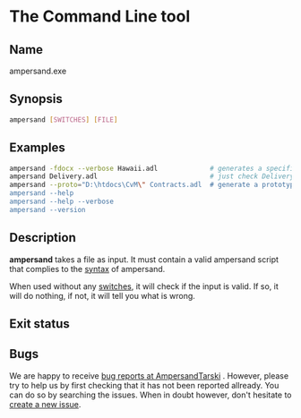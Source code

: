 # The Command Line tool

## Name

ampersand.exe

## Synopsis

```bash
ampersand [SWITCHES] [FILE]
```

## Examples

```bash
ampersand -fdocx --verbose Hawaii.adl             # generates a specification document for Hawaii.adl
ampersand Delivery.adl                            # just check Delivery.adl for errors
ampersand --proto="D:\htdocs\CvM\" Contracts.adl  # generate a prototype from Contracts.adl
ampersand --help
ampersand --help --verbose
ampersand --version
```

## Description

**ampersand** takes a file as input. It must contain a valid ampersand script that complies to the [syntax](../ampersand-syntax/) of ampersand.

When used without any [switches](switches.md), it will check if the input is valid. If so, it will do nothing, if not, it will tell you what is wrong.

## Exit status

## Bugs

We are happy to receive [bug reports at AmpersandTarski](https://github.com/AmpersandTarski/ampersand/issues) . However, please try to help us by first checking that it has not been reported allready. You can do so by searching the issues. When in doubt however, don't hesitate to [create a new issue](https://github.com/AmpersandTarski/ampersand/issues).

